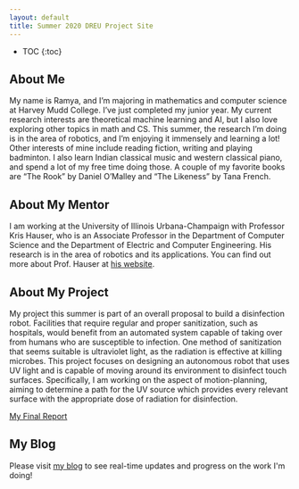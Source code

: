 ```yaml
---
layout: default
title: Summer 2020 DREU Project Site
---
```


* TOC
{:toc}

## About Me

My name is Ramya, and I’m majoring in mathematics and computer science at Harvey Mudd College. I’ve just completed my junior year. My current research interests are theoretical machine learning and AI, but I also love exploring other topics in math and CS. This summer, the research I’m doing is in the area of robotics, and I’m enjoying it immensely and learning a lot! Other interests of mine include reading fiction, writing and playing badminton. I also learn Indian classical music and western classical piano, and spend a lot of my free time doing those. A couple of my favorite books are “The Rook” by Daniel O’Malley and “The Likeness” by Tana French. 

## About My Mentor

I am working at the University of Illinois Urbana-Champaign with Professor Kris Hauser, who is an Associate Professor in the Department of Computer Science and the Department of Electric and Computer Engineering. His research is in the area of robotics and its applications. You can find out more about Prof. Hauser at [his website]( https://kkhauser.web.illinois.edu/).

## About My Project

My project this summer is part of an overall proposal to build a disinfection robot. Facilities that require regular and proper sanitization, such as hospitals, would benefit from an automated system capable of taking over from humans who are susceptible to infection. One method of sanitization that seems suitable is ultraviolet light, as the radiation is effective at killing microbes. This project focuses on designing an autonomous robot that uses UV light and is capable of moving around its environment to disinfect touch surfaces. Specifically, I am working on the aspect of motion-planning, aiming to determine a path for the UV source which provides every relevant surface with the appropriate dose of radiation for disinfection. 

[My Final Report](files/finalreport.pdf)

## My Blog
Please visit [my blog](blog.html) to see real-time updates and progress on the work I'm doing! 

